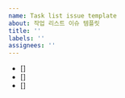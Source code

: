 ```yaml
---
name: Task list issue template
about: 작업 리스트 이슈 템플릿
title: ''
labels: ''
assignees: ''
---
```


- []
- []
- []
